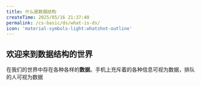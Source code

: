```yaml
---
title: 什么是数据结构
createTime: 2025/05/16 21:37:40
permalink: /cs-basic/ds/what-is-ds/
icon: 'material-symbols-light:whatshot-outline'
---
```

## 欢迎来到数据结构的世界
在我们的世界中存在各种各样的**数据**。手机上充斥着的各种信息可视为数据，排队的人可视为数据